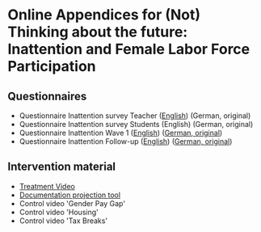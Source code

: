 # Online Appendices for (Not) Thinking about the future: Inattention and Female Labor Force Participation

## Questionnaires
- Questionnaire Inattention survey Teacher ([English](https://anacostaramon.github.io/mls/Q_Inattention_teachers_E.pdf)) (German, original)
- Questionnaire Inattention survey Students (English) (German, original)
- Questionnaire Inattention Wave 1 ([English](https://anacostaramon.github.io/mls/Q_W1_E.pdf)) ([German, original](https://anacostaramon.github.io/mls/Q_W1_G.pdf))
- Questionnaire Inattention Follow-up ([English](https://anacostaramon.github.io/mls/Q_FU_E.pdf)) ([German, original](https://anacostaramon.github.io/mls/Q_FU_G.pdf))

## Intervention material
- [Treatment Video](https://anacostaramon.github.io/mls/Treatment_video.mp4)
- [Documentation projection tool](https://anacostaramon.github.io/mls/doc_projectiontool.pdf)
- Control video 'Gender Pay Gap'
- Control video 'Housing'
- Control video 'Tax Breaks'
